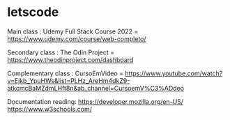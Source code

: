 # letscode

Main class : Udemy Full Stack Course 2022 = https://www.udemy.com/course/web-completo/

Secondary class : The Odin Project = https://www.theodinproject.com/dashboard

Complementary class : CursoEmVideo = https://www.youtube.com/watch?v=Ejkb_YpuHWs&list=PLHz_AreHm4dkZ9-atkcmcBaMZdmLHft8n&ab_channel=CursoemV%C3%ADdeo

Documentation reading: https://developer.mozilla.org/en-US/
https://www.w3schools.com/
